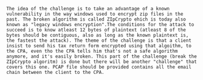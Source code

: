 	The idea of the challenge is to take an advantage of a known vulnerability in the way windows used to encrypt zip files in the past. The broken algorithm is called ZIpCrypto ehich is today also known as "legacy windows encryption".The conditions for the attack to succeed is to know atleast 12 bytes of plaintext (atleast 8 of the bytes should be contiguous, also as long as the known plaintext is, the fastest the attack). The theme of the challenge is that a client insist to send his tax return form encrypted using that algoithm, to the CPA, even tho the CPA tells him that's not a safe algorithm anymore, and it's easily broken. This part of the challenge (break the ZIpCrypto algoritm) is done but there will be another "challenge" that covers this one. PCAP file should be provided contains all the email chain between the client to the CPA.  

